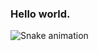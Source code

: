 ### Hello world.

![Snake animation](https://github.com/NicolasMartinsL/NicolasMartinsL/blob/output/github-contribution-grid-snake.svg)

<!--
**NicolasMartinsL/NicolasMartinsL** is a ✨ _special_ ✨ repository because its `README.md` (this file) appears on your GitHub profile.

Here are some ideas to get you started:

- 🔭 I’m currently working on ...
- 🌱 I’m currently learning ...
- 👯 I’m looking to collaborate on ...
- 🤔 I’m looking for help with ...
- 💬 Ask me about ...
- 📫 How to reach me: ...
- 😄 Pronouns: ...
- ⚡ Fun fact: ...
-->
